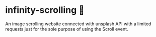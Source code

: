 # infinity-scrolling 📜

An image scrolling website connected with unsplash API with a limited requests
just for the sole purpose of using the Scroll event.
